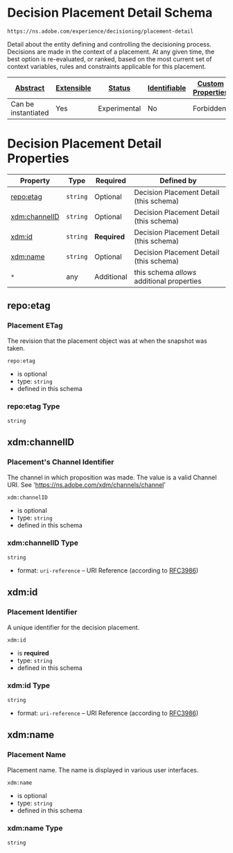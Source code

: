 
# Decision Placement Detail Schema

```
https://ns.adobe.com/experience/decisioning/placement-detail
```

Detail about the entity defining and controlling the decisioning process. Decisions are made in the context of a placement. At any given time, the best option is re-evaluated, or ranked, based on the most current set of context variables, rules and constraints applicable for this placement.

| [Abstract](../../../../abstract.md) | [Extensible](../../../../extensions.md) | [Status](../../../../status.md) | [Identifiable](../../../../id.md) | [Custom Properties](../../../../extensions.md) | [Additional Properties](../../../../extensions.md) | Defined In |
|-------------------------------------|-----------------------------------------|---------------------------------|-----------------------------------|------------------------------------------------|----------------------------------------------------|------------|
| Can be instantiated | Yes | Experimental | No | Forbidden | Permitted | [adobe/experience/decisioning/placement-detail.schema.json](adobe/experience/decisioning/placement-detail.schema.json) |

# Decision Placement Detail Properties

| Property | Type | Required | Defined by |
|----------|------|----------|------------|
| [repo:etag](#repoetag) | `string` | Optional | Decision Placement Detail (this schema) |
| [xdm:channelID](#xdmchannelid) | `string` | Optional | Decision Placement Detail (this schema) |
| [xdm:id](#xdmid) | `string` | **Required** | Decision Placement Detail (this schema) |
| [xdm:name](#xdmname) | `string` | Optional | Decision Placement Detail (this schema) |
| `*` | any | Additional | this schema *allows* additional properties |

## repo:etag
### Placement ETag

The revision that the placement object was at when the snapshot was taken.

`repo:etag`
* is optional
* type: `string`
* defined in this schema

### repo:etag Type


`string`






## xdm:channelID
### Placement&#39;s Channel Identifier

The channel in which proposition was made. The value is a valid Channel URI. See 'https://ns.adobe.com/xdm/channels/channel'

`xdm:channelID`
* is optional
* type: `string`
* defined in this schema

### xdm:channelID Type


`string`
* format: `uri-reference` – URI Reference (according to [RFC3986](https://tools.ietf.org/html/rfc3986))






## xdm:id
### Placement Identifier

A unique identifier for the decision placement.

`xdm:id`
* is **required**
* type: `string`
* defined in this schema

### xdm:id Type


`string`
* format: `uri-reference` – URI Reference (according to [RFC3986](https://tools.ietf.org/html/rfc3986))






## xdm:name
### Placement Name

Placement name. The name is displayed in various user interfaces.

`xdm:name`
* is optional
* type: `string`
* defined in this schema

### xdm:name Type


`string`





